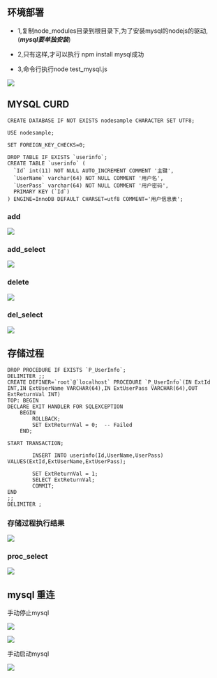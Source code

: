 ## 环境部署

- 1,复制node_modules目录到根目录下,为了安装mysql的nodejs的驱动,(***mysql要单独安装***)

- 2,只有这样,才可以执行 npm install mysql成功

- 3,命令行执行node test_mysql.js


![](https://github.com/zxx1988328/nodejs-mysql/blob/master/img/mysql_test.png)


## MYSQL CURD

	CREATE DATABASE IF NOT EXISTS nodesample CHARACTER SET UTF8;
	
	USE nodesample;
	
	SET FOREIGN_KEY_CHECKS=0;
	
	DROP TABLE IF EXISTS `userinfo`;
	CREATE TABLE `userinfo` (
	  `Id` int(11) NOT NULL AUTO_INCREMENT COMMENT '主键',
	  `UserName` varchar(64) NOT NULL COMMENT '用户名',
	  `UserPass` varchar(64) NOT NULL COMMENT '用户密码',
	  PRIMARY KEY (`Id`)
	) ENGINE=InnoDB DEFAULT CHARSET=utf8 COMMENT='用户信息表';


### add

![](https://github.com/zxx1988328/nodejs-mysql/blob/master/img/curd_result.png)

### add_select

![](https://github.com/zxx1988328/nodejs-mysql/blob/master/img/database.png)


### delete

![](https://github.com/zxx1988328/nodejs-mysql/blob/master/img/delete_data.png)

### del_select

![](https://github.com/zxx1988328/nodejs-mysql/blob/master/img/del_select.png)




## 存储过程

	DROP PROCEDURE IF EXISTS `P_UserInfo`;
	DELIMITER ;;
	CREATE DEFINER=`root`@`localhost` PROCEDURE `P_UserInfo`(IN ExtId INT,IN ExtUserName VARCHAR(64),IN ExtUserPass VARCHAR(64),OUT ExtReturnVal INT)
	TOP: BEGIN
	DECLARE EXIT HANDLER FOR SQLEXCEPTION
	    BEGIN
	        ROLLBACK;
	        SET ExtReturnVal = 0;  -- Failed
	    END;
	
	START TRANSACTION;
	
	        INSERT INTO userinfo(Id,UserName,UserPass) VALUES(ExtId,ExtUserName,ExtUserPass);
	        
	        SET ExtReturnVal = 1;
	        SELECT ExtReturnVal;
	        COMMIT;
	END
	;;
	DELIMITER ;




### 存储过程执行结果

![](https://github.com/zxx1988328/nodejs-mysql/blob/master/img/mysql_proc.png)

### proc_select

![](https://github.com/zxx1988328/nodejs-mysql/blob/master/img/proc_select.png)



## mysql 重连

手动停止mysql

![](https://github.com/zxx1988328/nodejs-mysql/blob/master/img/stop_mysql.png)

![](https://github.com/zxx1988328/nodejs-mysql/blob/master/img/mysql_reconnect.png)

手动启动mysql

![](https://github.com/zxx1988328/nodejs-mysql/blob/master/img/connect_success.png)
